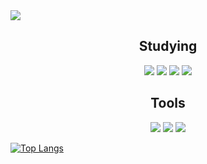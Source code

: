 <div>
  <img src="https://capsule-render.vercel.app/api?type=waving&color=80B2E0&height=300&section=header&text=Ihoek%20Github&fontSize=80&fontColor=FFFFFF" />
</div>

<!-- 기술 스택 -->
<div align = "center">
  <h2>Studying</h2>
  <img src="https://img.shields.io/badge/HTML-E34F26?style=for-the-badge&logo=html5&logoColor=white" />
  <img src="https://img.shields.io/badge/CSS-1572B6?style=for-the-badge&logo=css3&logoColor=white" />
  <img src="https://img.shields.io/badge/JavaScript-F7DF1E?style=for-the-badge&logo=javascript&logoColor=white" />
  <img src="https://img.shields.io/badge/ReactNative-61DAFB?style=for-the-badge&logo=React&logoColor=white">
</div>


<!-- Tool -->
<div align = "center">
  <h2>Tools</h2>
  <img src="https://img.shields.io/badge/GIT-F05032?style=for-the-badge&logo=git&logoColor=white" />
  <img src="https://img.shields.io/badge/Github-181717?style=for-the-badge&logo=github&logoColor=white" />
  <img src="https://img.shields.io/badge/Notion-000000?style=for-the-badge&logo=notion&logoColor=white" />
</div>

[![Top Langs](https://github-readme-stats.vercel.app/api/top-langs/?username=ihoek)](https://github.com/anuraghazra/github-readme-stats)

<!--
**ihoek/ihoek** is a ✨ _special_ ✨ repository because its `README.md` (this file) appears on your GitHub profile.

Here are some ideas to get you started:

- 🔭 I’m currently working on ...
- 🌱 I’m currently learning ...
- 👯 I’m looking to collaborate on ...
- 🤔 I’m looking for help with ...
- 💬 Ask me about ...
- 📫 How to reach me: ...
- 😄 Pronouns: ...
- ⚡ Fun fact: ...
-->
